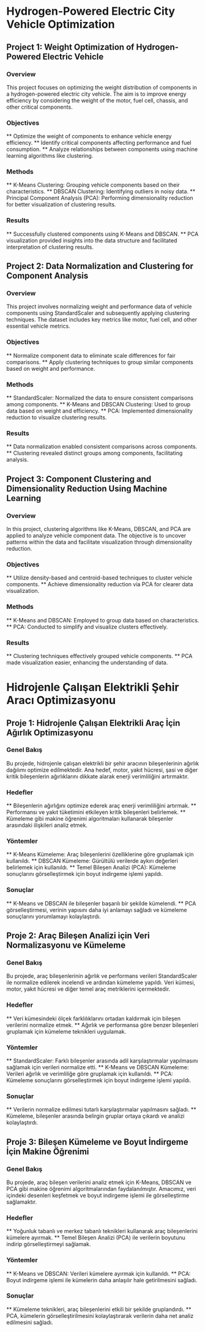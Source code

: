 # Hydrogen-Powered Electric City Vehicle Optimization
## Project 1: Weight Optimization of Hydrogen-Powered Electric Vehicle
### Overview
This project focuses on optimizing the weight distribution of components in a hydrogen-powered electric city vehicle. The aim is to improve energy efficiency by considering the weight of the motor, fuel cell, chassis, and other critical components.

### Objectives
** Optimize the weight of components to enhance vehicle energy efficiency.
** Identify critical components affecting performance and fuel consumption.
** Analyze relationships between components using machine learning algorithms like clustering.
### Methods
** K-Means Clustering: Grouping vehicle components based on their characteristics.
** DBSCAN Clustering: Identifying outliers in noisy data.
** Principal Component Analysis (PCA): Performing dimensionality reduction for better visualization of clustering results.
### Results
** Successfully clustered components using K-Means and DBSCAN.
** PCA visualization provided insights into the data structure and facilitated interpretation of clustering results.
## Project 2: Data Normalization and Clustering for Component Analysis
### Overview
This project involves normalizing weight and performance data of vehicle components using StandardScaler and subsequently applying clustering techniques. The dataset includes key metrics like motor, fuel cell, and other essential vehicle metrics.

### Objectives
** Normalize component data to eliminate scale differences for fair comparisons.
** Apply clustering techniques to group similar components based on weight and performance.
### Methods
** StandardScaler: Normalized the data to ensure consistent comparisons among components.
** K-Means and DBSCAN Clustering: Used to group data based on weight and efficiency.
** PCA: Implemented dimensionality reduction to visualize clustering results.
### Results
** Data normalization enabled consistent comparisons across components.
** Clustering revealed distinct groups among components, facilitating analysis.
## Project 3: Component Clustering and Dimensionality Reduction Using Machine Learning
### Overview
In this project, clustering algorithms like K-Means, DBSCAN, and PCA are applied to analyze vehicle component data. The objective is to uncover patterns within the data and facilitate visualization through dimensionality reduction.

### Objectives
** Utilize density-based and centroid-based techniques to cluster vehicle components.
** Achieve dimensionality reduction via PCA for clearer data visualization.
### Methods
** K-Means and DBSCAN: Employed to group data based on characteristics.
** PCA: Conducted to simplify and visualize clusters effectively.
### Results
** Clustering techniques effectively grouped vehicle components.
** PCA made visualization easier, enhancing the understanding of data.
# Hidrojenle Çalışan Elektrikli Şehir Aracı Optimizasyonu
## Proje 1: Hidrojenle Çalışan Elektrikli Araç İçin Ağırlık Optimizasyonu
### Genel Bakış
Bu projede, hidrojenle çalışan elektrikli bir şehir aracının bileşenlerinin ağırlık dağılımı optimize edilmektedir. Ana hedef, motor, yakıt hücresi, şasi ve diğer kritik bileşenlerin ağırlıklarını dikkate alarak enerji verimliliğini artırmaktır.

### Hedefler
** Bileşenlerin ağırlığını optimize ederek araç enerji verimliliğini artırmak.
** Performansı ve yakıt tüketimini etkileyen kritik bileşenleri belirlemek.
** Kümeleme gibi makine öğrenimi algoritmaları kullanarak bileşenler arasındaki ilişkileri analiz etmek.
### Yöntemler
** K-Means Kümeleme: Araç bileşenlerini özelliklerine göre gruplamak için kullanıldı.
** DBSCAN Kümeleme: Gürültülü verilerde aykırı değerleri belirlemek için kullanıldı.
** Temel Bileşen Analizi (PCA): Kümeleme sonuçlarını görselleştirmek için boyut indirgeme işlemi yapıldı.
### Sonuçlar
** K-Means ve DBSCAN ile bileşenler başarılı bir şekilde kümelendi.
** PCA görselleştirmesi, verinin yapısını daha iyi anlamayı sağladı ve kümeleme sonuçlarını yorumlamayı kolaylaştırdı.
## Proje 2: Araç Bileşen Analizi için Veri Normalizasyonu ve Kümeleme
### Genel Bakış
Bu projede, araç bileşenlerinin ağırlık ve performans verileri StandardScaler ile normalize edilerek incelendi ve ardından kümeleme yapıldı. Veri kümesi, motor, yakıt hücresi ve diğer temel araç metriklerini içermektedir.

### Hedefler
** Veri kümesindeki ölçek farklılıklarını ortadan kaldırmak için bileşen verilerini normalize etmek.
** Ağırlık ve performansa göre benzer bileşenleri gruplamak için kümeleme teknikleri uygulamak.
### Yöntemler
** StandardScaler: Farklı bileşenler arasında adil karşılaştırmalar yapılmasını sağlamak için verileri normalize etti.
** K-Means ve DBSCAN Kümeleme: Verileri ağırlık ve verimliliğe göre gruplamak için kullanıldı.
** PCA: Kümeleme sonuçlarını görselleştirmek için boyut indirgeme işlemi yapıldı.
### Sonuçlar
** Verilerin normalize edilmesi tutarlı karşılaştırmalar yapılmasını sağladı.
** Kümeleme, bileşenler arasında belirgin gruplar ortaya çıkardı ve analizi kolaylaştırdı.
## Proje 3: Bileşen Kümeleme ve Boyut İndirgeme İçin Makine Öğrenimi
### Genel Bakış
Bu projede, araç bileşen verilerini analiz etmek için K-Means, DBSCAN ve PCA gibi makine öğrenimi algoritmalarından faydalanılmıştır. Amacımız, veri içindeki desenleri keşfetmek ve boyut indirgeme işlemi ile görselleştirme sağlamaktır.

### Hedefler
** Yoğunluk tabanlı ve merkez tabanlı teknikleri kullanarak araç bileşenlerini kümelere ayırmak.
** Temel Bileşen Analizi (PCA) ile verilerin boyutunu indirip görselleştirmeyi sağlamak.
### Yöntemler
** K-Means ve DBSCAN: Verileri kümelere ayırmak için kullanıldı.
** PCA: Boyut indirgeme işlemi ile kümelerin daha anlaşılır hale getirilmesini sağladı.
### Sonuçlar
** Kümeleme teknikleri, araç bileşenlerini etkili bir şekilde gruplandırdı.
** PCA, kümelerin görselleştirilmesini kolaylaştırarak verilerin daha net analiz edilmesini sağladı.
